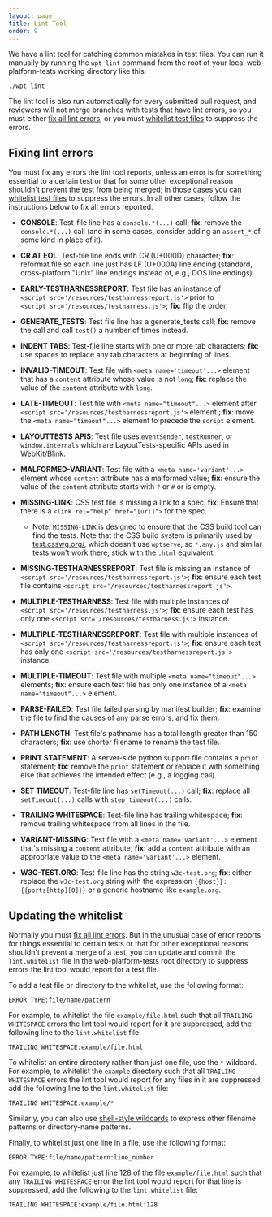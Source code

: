 ```yaml
---
layout: page
title: Lint Tool
order: 9
---
```

We have a lint tool for catching common mistakes in test files. You can run
it manually by running the `wpt lint` command from the root of your local
web-platform-tests working directory like this:

```
./wpt lint
```

The lint tool is also run automatically for every submitted pull request,
and reviewers will not merge branches with tests that have lint errors, so
you must either [fix all lint errors](#fixing-lint-errors), or you must
[whitelist test files](#updating-the-whitelist) to suppress the errors.

## Fixing lint errors

You must fix any errors the lint tool reports, unless an error is for
something essential to a certain test or that for some other
exceptional reason shouldn't prevent the test from being merged; in
those cases you can [whitelist test files](#updating-the-whiteslist)
to suppress the errors. In all other cases, follow the instructions
below to fix all errors reported.

* **CONSOLE**: Test-file line has a `console.*(...)` call; **fix**: remove
  the `console.*(...)` call (and in some cases, consider adding an
  `assert_*` of some kind in place of it).

* **CR AT EOL**: Test-file line ends with CR (U+000D) character; **fix**:
  reformat file so each line just has LF (U+000A) line ending (standard,
  cross-platform "Unix" line endings instead of, e.g., DOS line endings).

* **EARLY-TESTHARNESSREPORT**: Test file has an instance of
  `<script src='/resources/testharnessreport.js'>` prior to
  `<script src='/resources/testharness.js'>`; **fix**: flip the order.

* **GENERATE_TESTS**: Test file line has a generate_tests call; **fix**: remove
  the call and call `test()` a number of times instead.

* **INDENT TABS**: Test-file line starts with one or more tab characters;
  **fix**: use spaces to replace any tab characters at beginning of lines.

* **INVALID-TIMEOUT**: Test file with `<meta name='timeout'...>` element
  that has a `content` attribute whose value is not `long`; **fix**:
  replace the value of the `content` attribute with `long`.

* **LATE-TIMEOUT**: Test file with `<meta name="timeout"...>` element after
  `<script src='/resources/testharnessreport.js'>` element ; **fix**: move
  the `<meta name="timeout"...>` element to precede the `script` element.

* **LAYOUTTESTS APIS**: Test file uses `eventSender`, `testRunner`, or
  `window.internals` which are LayoutTests-specific APIs used in WebKit/Blink.

* **MALFORMED-VARIANT**: Test file with a `<meta name='variant'...>`
  element whose `content` attribute has a malformed value; **fix**: ensure
  the value of the `content` attribute starts with `?` or `#` or is empty.

* **MISSING-LINK**: CSS test file is missing a link to a spec. **fix**: Ensure that there is a `<link rel="help" href="[url]">` for the spec.
  * Note: `MISSING-LINK` is designed to ensure that the CSS build tool can find the tests. Note that the CSS build system is primarily used by [test.csswg.org/](http://test.csswg.org/), which doesn't use `wptserve`, so `*.any.js` and similar tests won't work there; stick with the `.html` equivalent.

* **MISSING-TESTHARNESSREPORT**: Test file is missing an instance of
  `<script src='/resources/testharnessreport.js'>`; **fix**: ensure each
  test file contains `<script src='/resources/testharnessreport.js'>`.

* **MULTIPLE-TESTHARNESS**: Test file with multiple instances of
  `<script src='/resources/testharness.js'>`; **fix**: ensure each test
  has only one `<script src='/resources/testharness.js'>` instance.

* **MULTIPLE-TESTHARNESSREPORT**: Test file with multiple instances of
  `<script src='/resources/testharnessreport.js'>`; **fix**: ensure each test
  has only one `<script src='/resources/testharnessreport.js'>` instance.

* **MULTIPLE-TIMEOUT**: Test file with multiple `<meta name="timeout"...>`
  elements; **fix**: ensure each test file has only one instance of a
  `<meta name="timeout"...>` element.

* **PARSE-FAILED**: Test file failed parsing by manifest builder; **fix**:
  examine the file to find the causes of any parse errors, and fix them.

* **PATH LENGTH**: Test file's pathname has a total length greater than 150
  characters; **fix**: use shorter filename to rename the test file.

* **PRINT STATEMENT**: A server-side python support file contains a `print`
  statement; **fix**: remove the `print` statement or replace it with
  something else that achieves the intended effect (e.g., a logging call).

* **SET TIMEOUT**: Test-file line has `setTimeout(...)` call; **fix**:
  replace all `setTimeout(...)` calls with `step_timeout(...)` calls.

* **TRAILING WHITESPACE**: Test-file line has trailing whitespace; **fix**:
  remove trailing whitespace from all lines in the file.

* **VARIANT-MISSING**: Test file with a `<meta name='variant'...>` element
  that's missing a `content` attribute; **fix**: add a `content` attribute
  with an appropriate value to the `<meta name='variant'...>` element.

* **W3C-TEST.ORG**: Test-file line has the string `w3c-test.org`; **fix**:
  either replace the `w3c-test.org` string with the expression
  `{{host}}:{{ports[http][0]}}` or a generic hostname like `example.org`.

## Updating the whitelist

Normally you must [fix all lint errors](#fixing-lint-errors). But in the
unusual case of error reports for things essential to certain tests or that
for other exceptional reasons shouldn't prevent a merge of a test, you can
update and commit the `lint.whitelist` file in the web-platform-tests root
directory to suppress errors the lint tool would report for a test file.

To add a test file or directory to the whitelist, use the following format:

```
ERROR TYPE:file/name/pattern
```

For example, to whitelist the file `example/file.html` such that all
`TRAILING WHITESPACE` errors the lint tool would report for it are
suppressed, add the following line to the `lint.whitelist` file:

```
TRAILING WHITESPACE:example/file.html
```

To whitelist an entire directory rather than just one file, use the `*`
wildcard. For example, to whitelist the `example` directory such that all
`TRAILING WHITESPACE` errors the lint tool would report for any files in it
are suppressed, add the following line to the `lint.whitelist` file:

```
TRAILING WHITESPACE:example/*
```

Similarly, you can also
use
[shell-style wildcards](https://docs.python.org/2/library/fnmatch.html) to
express other filename patterns or directory-name patterns.

Finally, to whitelist just one line in a file, use the following format:

```
ERROR TYPE:file/name/pattern:line_number
```

For example, to whitelist just line 128 of the file `example/file.html`
such that any `TRAILING WHITESPACE` error the lint tool would report for
that line is suppressed, add the following to the `lint.whitelist` file:

```
TRAILING WHITESPACE:example/file.html:128
```
